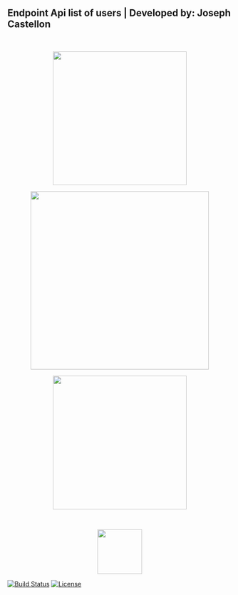## Endpoint Api list of users | Developed by: Joseph Castellon

<br/>

<p align="center"><a href="https://www.heroku.com/" target="_blank"><img src="https://camo.githubusercontent.com/065f065d12a6ba6b2cfcff767aaafd438a7ed5ae615e3ac39051c022cebaa698/68747470733a2f2f63646e2e776f726c64766563746f726c6f676f2e636f6d2f6c6f676f732f6865726f6b752d312e737667" width="300"></a></p>

<p align="center"><a href="https://reactjs.org/" target="_blank"><img src="https://flyclipart.com/react-logos-download-react-logo-png-221729" width="400"></a></p>

<p align="center"><a href="https://nodejs.org/en/" target="_blank"><img src="https://upload.wikimedia.org/wikipedia/commons/d/d9/Node.js_logo.svg" width="300"></a></p>
<br/>

<p align="center"><a href="https://developer.mozilla.org/en-US/docs/Web/JavaScript" target="_blank"><img src="https://upload.wikimedia.org/wikipedia/commons/d/d4/Javascript-shield.svg" width="100"></a></p>

<p align="left">
<a href="#"><img src="https://travis-ci.org/laravel/framework.svg" alt="Build Status"></a>
<a href="#"><img src="https://img.shields.io/packagist/l/laravel/framework" alt="License"></a>
</p>
